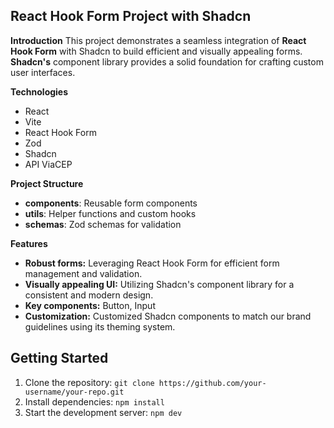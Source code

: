 ## React Hook Form Project with Shadcn

**Introduction**
This project demonstrates a seamless integration of **React Hook Form** with Shadcn to build efficient and visually appealing forms. 
**Shadcn's** component library provides a solid foundation for crafting custom user interfaces.

**Technologies**
* React
* Vite
* React Hook Form
* Zod
* Shadcn
* API ViaCEP

**Project Structure**
* **components**: Reusable form components
* **utils**: Helper functions and custom hooks
* **schemas**: Zod schemas for validation

**Features**
* **Robust forms:** Leveraging React Hook Form for efficient form management and validation.
* **Visually appealing UI:** Utilizing Shadcn's component library for a consistent and modern design. 
* **Key components:** Button, Input
* **Customization:** Customized Shadcn components to match our brand guidelines using its theming system.

## Getting Started
1. Clone the repository: `git clone https://github.com/your-username/your-repo.git`
2. Install dependencies: `npm install`
3. Start the development server: `npm dev`
